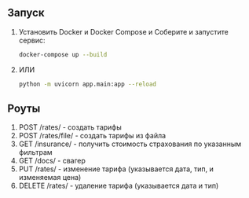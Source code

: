 ## Запуск
1. Установить Docker и Docker Compose и Соберите и запустите сервис:
   ```bash
   docker-compose up --build
   ```
2. ИЛИ
   ```bash
   python -m uvicorn app.main:app --reload
   ```

## Роуты
1. POST /rates/ - создать тарифы
2. POST /rates/file/ - создать тарифы из файла
3. GET /insurance/ - получить стоимость страхования по указанным фильтрам
4. GET /docs/ - свагер
5. PUT /rates/ - изменение тарифа (указывается дата, тип, и изменяемая цена)
6. DELETE /rates/ - удаление тарифа (указывается дата и тип)